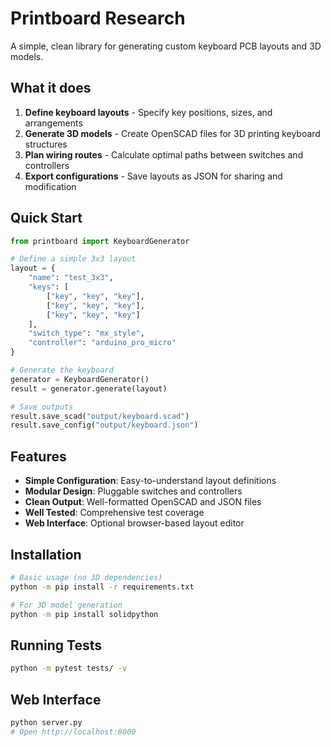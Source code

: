 # Printboard Research

A simple, clean library for generating custom keyboard PCB layouts and 3D models.

## What it does

1. **Define keyboard layouts** - Specify key positions, sizes, and arrangements
2. **Generate 3D models** - Create OpenSCAD files for 3D printing keyboard structures  
3. **Plan wiring routes** - Calculate optimal paths between switches and controllers
4. **Export configurations** - Save layouts as JSON for sharing and modification

## Quick Start

```python
from printboard import KeyboardGenerator

# Define a simple 3x3 layout
layout = {
    "name": "test_3x3",
    "keys": [
        ["key", "key", "key"],
        ["key", "key", "key"], 
        ["key", "key", "key"]
    ],
    "switch_type": "mx_style",
    "controller": "arduino_pro_micro"
}

# Generate the keyboard
generator = KeyboardGenerator()
result = generator.generate(layout)

# Save outputs
result.save_scad("output/keyboard.scad")
result.save_config("output/keyboard.json")
```

## Features

- **Simple Configuration**: Easy-to-understand layout definitions
- **Modular Design**: Pluggable switches and controllers  
- **Clean Output**: Well-formatted OpenSCAD and JSON files
- **Well Tested**: Comprehensive test coverage
- **Web Interface**: Optional browser-based layout editor

## Installation

```bash
# Basic usage (no 3D dependencies)
python -m pip install -r requirements.txt

# For 3D model generation
python -m pip install solidpython
```

## Running Tests

```bash
python -m pytest tests/ -v
```

## Web Interface

```bash
python server.py
# Open http://localhost:8000
```